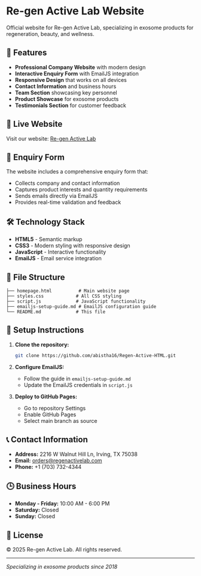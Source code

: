 # Re-gen Active Lab Website

Official website for Re-gen Active Lab, specializing in exosome products for regeneration, beauty, and wellness.

## 🌟 Features

- **Professional Company Website** with modern design
- **Interactive Enquiry Form** with EmailJS integration
- **Responsive Design** that works on all devices
- **Contact Information** and business hours
- **Team Section** showcasing key personnel
- **Product Showcase** for exosome products
- **Testimonials Section** for customer feedback

## 🚀 Live Website

Visit our website: [Re-gen Active Lab](https://abistha16.github.io/Regen-Active-HTML/)

## 📧 Enquiry Form

The website includes a comprehensive enquiry form that:
- Collects company and contact information
- Captures product interests and quantity requirements
- Sends emails directly via EmailJS
- Provides real-time validation and feedback

## 🛠️ Technology Stack

- **HTML5** - Semantic markup
- **CSS3** - Modern styling with responsive design
- **JavaScript** - Interactive functionality
- **EmailJS** - Email service integration

## 📁 File Structure

```
├── homepage.html          # Main website page
├── styles.css            # All CSS styling
├── script.js             # JavaScript functionality
├── emailjs-setup-guide.md # EmailJS configuration guide
└── README.md             # This file
```

## 🔧 Setup Instructions

1. **Clone the repository:**
   ```bash
   git clone https://github.com/abistha16/Regen-Active-HTML.git
   ```

2. **Configure EmailJS:**
   - Follow the guide in `emailjs-setup-guide.md`
   - Update the EmailJS credentials in `script.js`

3. **Deploy to GitHub Pages:**
   - Go to repository Settings
   - Enable GitHub Pages
   - Select main branch as source

## 📞 Contact Information

- **Address:** 2216 W Walnut Hill Ln, Irving, TX 75038
- **Email:** orders@regenactivelab.com
- **Phone:** +1 (703) 732-4344

## 🕒 Business Hours

- **Monday - Friday:** 10:00 AM - 6:00 PM
- **Saturday:** Closed
- **Sunday:** Closed

## 📄 License

© 2025 Re-gen Active Lab. All rights reserved.

---

*Specializing in exosome products since 2018*
